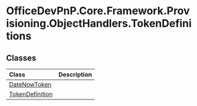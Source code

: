 # OfficeDevPnP.Core.Framework.Provisioning.ObjectHandlers.TokenDefinitions

## Classes
|**Class**|**Description**|
|:-----|:-----|
|[DateNowToken](OfficeDevPnP.Core.Framework.Provisioning.ObjectHandlers.TokenDefinitions.DateNowToken.md)||
|[TokenDefinition](OfficeDevPnP.Core.Framework.Provisioning.ObjectHandlers.TokenDefinitions.TokenDefinition.md)||
